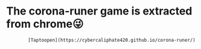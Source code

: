 # The corona-runer game is extracted from chrome😜

            [Taptoopen](https://cybercaliphate420.github.io/corona-runer/)
